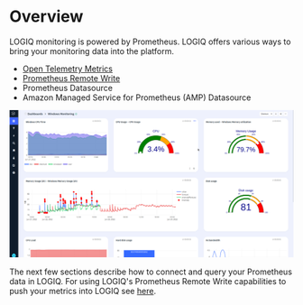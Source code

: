 # Overview

LOGIQ monitoring is powered by Prometheus. LOGIQ offers various ways to bring your monitoring data into the platform.&#x20;

* [Open Telemetry Metrics](../../integrations/open-telemetry.md)
* [Prometheus Remote Write](../prometheus-remote-write.md)
* Prometheus Datasource
* Amazon Managed Service for Prometheus (AMP) Datasource

![A sample Prometheus dashboard with anomaly detection](<../../.gitbook/assets/image (31).png>)

The next few sections describe how to connect and query your Prometheus data in LOGIQ. For using LOGIQ's Prometheus Remote Write capabilities to push your metrics into LOGIQ see [here](../prometheus-remote-write.md).

